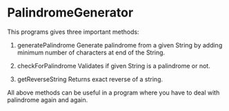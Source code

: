 # PalindromeGenerator
This programs gives three important methods:

1. generatePalindrome
Generate palindrome from a given String by adding minimum number of characters at end of the String.

2. checkForPalindrome
Validates if given String is a palindrome or not.

3. getReverseString
Returns exact reverse of a string.

All above methods can be useful in a program where you have to deal with palindrome again and again.
